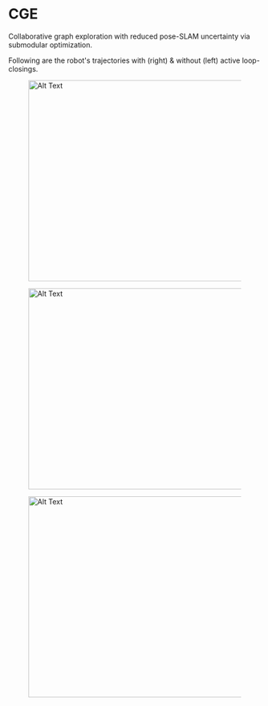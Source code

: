 # CGE
Collaborative graph exploration with reduced pose-SLAM uncertainty via submodular optimization.

Following are the robot's trajectories with (right) & without (left) active loop-closings.

<figure>
    <img src="./image/2robot.gif" alt="Alt Text" width="800" height="400">
    <!-- <figcaption style="text-align:center;">Active TSP-based Method</figcaption> -->
</figure>
</div>


<figure>
    <img src="./image/3robot.gif" alt="Alt Text" width="800" height="400">
    <!-- <figcaption style="text-align:center;">Active TSP-based Method</figcaption> -->
</figure>
</div>


<figure>
    <img src="./image/5robot.gif" alt="Alt Text" width="800" height="400">
    <!-- <figcaption style="text-align:center;">Active TSP-based Method</figcaption> -->
</figure>
</div>

